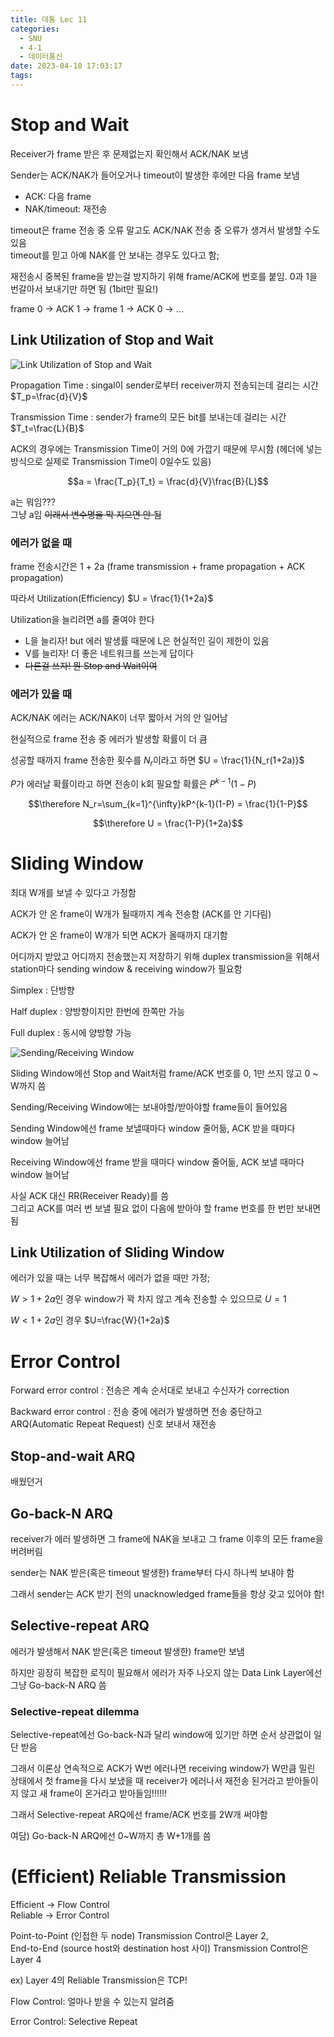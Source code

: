 ```yaml
---
title: 데통 Lec 11
categories:
  - SNU
  - 4-1
  - 데이터통신
date: 2023-04-10 17:03:17
tags:
---
```


# Stop and Wait

Receiver가 frame 받은 후 문제없는지 확인해서 ACK/NAK 보냄

Sender는 ACK/NAK가 들어오거나 timeout이 발생한 후에만 다음 frame 보냄

- ACK: 다음 frame
- NAK/timeout: 재전송

timeout은 frame 전송 중 오류 말고도 ACK/NAK 전송 중 오류가 생겨서 발생할 수도 있음  
timeout를 믿고 아예 NAK를 안 보내는 경우도 있다고 함;

재전송시 중복된 frame을 받는걸 방지하기 위해 frame/ACK에 번호를 붙임. 0과 1을 번갈아서 보내기만 하면 됨 (1bit만 필요!)

frame 0 -> ACK 1 -> frame 1 -> ACK 0 -> ...

## Link Utilization of Stop and Wait

![Link Utilization of Stop and Wait](link_utilization_stop_and_wait.png)

Propagation Time
: singal이 sender로부터 receiver까지 전송되는데 걸리는 시간 $T_p=\frac{d}{V}$

Transmission Time
: sender가 frame의 모든 bit를 보내는데 걸리는 시간 $T_t=\frac{L}{B}$

ACK의 경우에는 Transmission Time이 거의 0에 가깝기 때문에 무시함 (헤더에 넣는 방식으로 실제로 Transmission Time이 0일수도 있음)

$$a = \frac{T_p}{T_t} = \frac{d}{V}\frac{B}{L}$$

a는 뭐임???  
그냥 a임 ~~이래서 변수명을 막 지으면 안 됨~~

### 에러가 없을 때

frame 전송시간은 1 + 2a (frame transmission + frame propagation + ACK propagation)

따라서 Utilization(Efficiency) $U = \frac{1}{1+2a}$

Utilization을 늘리려면 a를 줄여야 한다

- L을 늘리자! but 에러 발생률 때문에 L은 현실적인 길이 제한이 있음
- V를 늘리자! 더 좋은 네트워크를 쓰는게 답이다
- ~~다른걸 쓰자! 뭔 Stop and Wait이여~~

### 에러가 있을 때

ACK/NAK 에러는 ACK/NAK이 너무 짧아서 거의 안 일어남

현실적으로 frame 전송 중 에러가 발생할 확률이 더 큼

성공할 때까지 frame 전송한 횟수를 $N_r$이라고 하면 $U = \frac{1}{N_r(1+2a)}$

$P$가 에러날 확률이라고 하면 전송이 k회 필요할 확률은 $P^{k-1}(1-P)$

$$\therefore N_r=\sum_{k=1}^{\infty}kP^{k-1}(1-P) = \frac{1}{1-P}$$

$$\therefore U = \frac{1-P}{1+2a}$$

# Sliding Window

최대 W개를 보낼 수 있다고 가정함

ACK가 안 온 frame이 W개가 될때까지 계속 전송함 (ACK를 안 기다림)

ACK가 안 온 frame이 W개가 되면 ACK가 올때까지 대기함

어디까지 받았고 어디까지 전송했는지 저장하기 위해 duplex transmission을 위해서 station마다 sending window & receiving window가 필요함

Simplex
: 단방향

Half duplex
: 양방향이지만 한번에 한쪽만 가능

Full duplex
: 동시에 양방향 가능

![Sending/Receiving Window](sliding_window.png)

Sliding Window에선 Stop and Wait처럼 frame/ACK 번호를 0, 1만 쓰지 않고 0 ~ W까지 씀

Sending/Receiving Window에는 보내야할/받아야할 frame들이 들어있음

Sending Window에선 frame 보낼때마다 window 줄어듦, ACK 받을 때마다 window 늘어남

Receiving Window에선 frame 받을 때마다 window 줄어듦, ACK 보낼 때마다 window 늘어남

사실 ACK 대신 RR(Receiver Ready)를 씀  
그리고 ACK를 여러 번 보낼 필요 없이 다음에 받아야 할 frame 번호를 한 번만 보내면 됨

## Link Utilization of Sliding Window

에러가 있을 때는 너무 복잡해서 에러가 없을 때만 가정;

$W > 1+2a$인 경우 window가 꽉 차지 않고 계속 전송할 수 있으므로 $U=1$

$W < 1+2a$인 경우 $U=\frac{W}{1+2a}$

# Error Control

Forward error control
: 전송은 계속 순서대로 보내고 수신자가 correction

Backward error control
: 전송 중에 에러가 발생하면 전송 중단하고 ARQ(Automatic Repeat Request) 신호 보내서 재전송

## Stop-and-wait ARQ

배웠던거

## Go-back-N ARQ

receiver가 에러 발생하면 그 frame에 NAK을 보내고 그 frame 이후의 모든 frame을 버려버림

sender는 NAK 받은(혹은 timeout 발생한) frame부터 다시 하나씩 보내야 함

그래서 sender는 ACK 받기 전의 unacknowledged frame들을 항상 갖고 있어야 함!

## Selective-repeat ARQ

에러가 발생해서 NAK 받은(혹은 timeout 발생한) frame만 보냄

하지만 굉장히 복잡한 로직이 필요해서 에러가 자주 나오지 않는 Data Link Layer에선 그냥 Go-back-N ARQ 씀

### Selective-repeat dilemma

Selective-repeat에선 Go-back-N과 달리 window에 있기만 하면 순서 상관없이 일단 받음

그래서 이론상 연속적으로 ACK가 W번 에러나면 receiving window가 W만큼 밀린 상태에서 첫 frame을 다시 보냈을 때 receiver가 에러나서 재전송 된거라고 받아들이지 않고 새 frame이 온거라고 받아들임!!!!!!

그래서 Selective-repeat ARQ에선 frame/ACK 번호를 2W개 써야함

여담) Go-back-N ARQ에선 0~W까지 총 W+1개를 씀

# (Efficient) Reliable Transmission

Efficient -> Flow Control  
Reliable -> Error Control

Point-to-Point (인접한 두 node) Transmission Control은 Layer 2,  
End-to-End (source host와 destination host 사이) Transmission Control은 Layer 4

ex) Layer 4의 Reliable Transmission은 TCP!

Flow Control: 얼마나 받을 수 있는지 알려줌

Error Control: Selective Repeat
